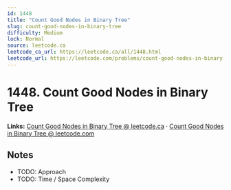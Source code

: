 ```yaml
--- 
id: 1448
title: "Count Good Nodes in Binary Tree"
slug: count-good-nodes-in-binary-tree
difficulty: Medium
lock: Normal
source: leetcode.ca
leetcode_ca_url: https://leetcode.ca/all/1448.html
leetcode_url: https://leetcode.com/problems/count-good-nodes-in-binary-tree/
---
```


# 1448. Count Good Nodes in Binary Tree

**Links:** [Count Good Nodes in Binary Tree @ leetcode.ca](https://leetcode.ca/all/1448.html) · [Count Good Nodes in Binary Tree @ leetcode.com](https://leetcode.com/problems/count-good-nodes-in-binary-tree/)

## Notes
- TODO: Approach
- TODO: Time / Space Complexity
